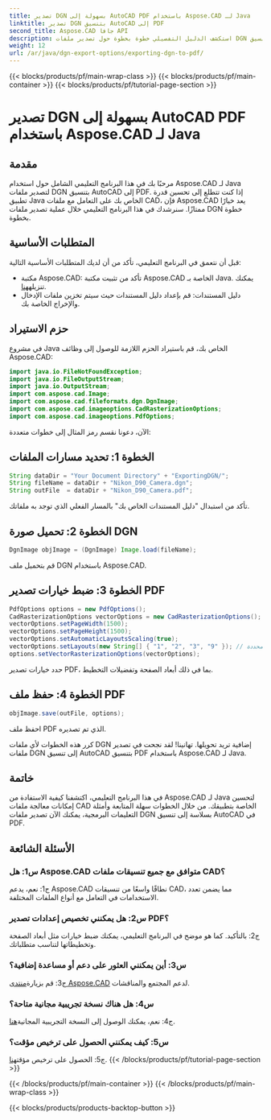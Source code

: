 ```yaml
---
title: تصدير DGN بسهولة إلى AutoCAD PDF باستخدام Aspose.CAD لـ Java
linktitle: تصدير DGN بتنسيق AutoCAD إلى PDF
second_title: Aspose.CAD جافا API
description: استكشف الدليل التفصيلي خطوة بخطوة حول تصدير ملفات DGN إلى تنسيق AutoCAD في PDF باستخدام Aspose.CAD لـ Java. قم برفع قدرات التعامل مع CAD الخاصة بتطبيق Java الخاص بك دون عناء.
weight: 12
url: /ar/java/dgn-export-options/exporting-dgn-to-pdf/
---
```


{{< blocks/products/pf/main-wrap-class >}}
{{< blocks/products/pf/main-container >}}
{{< blocks/products/pf/tutorial-page-section >}}

# تصدير DGN بسهولة إلى AutoCAD PDF باستخدام Aspose.CAD لـ Java

## مقدمة

مرحبًا بك في هذا البرنامج التعليمي الشامل حول استخدام Aspose.CAD لـ Java لتصدير ملفات DGN بتنسيق AutoCAD إلى PDF. إذا كنت تتطلع إلى تحسين قدرة تطبيق Java الخاص بك على التعامل مع ملفات CAD، فإن Aspose.CAD يعد خيارًا ممتازًا. سنرشدك في هذا البرنامج التعليمي خلال عملية تصدير ملفات DGN خطوة بخطوة.


## المتطلبات الأساسية
قبل أن نتعمق في البرنامج التعليمي، تأكد من أن لديك المتطلبات الأساسية التالية:
-  مكتبة Aspose.CAD: تأكد من تثبيت مكتبة Aspose.CAD الخاصة بـ Java. يمكنك تنزيله[هنا](https://releases.aspose.com/cad/java/).
- دليل المستندات: قم بإعداد دليل المستندات حيث سيتم تخزين ملفات الإدخال والإخراج الخاصة بك.

## حزم الاستيراد

في مشروع Java الخاص بك، قم باستيراد الحزم اللازمة للوصول إلى وظائف Aspose.CAD:

```java
import java.io.FileNotFoundException;
import java.io.FileOutputStream;
import java.io.OutputStream;
import com.aspose.cad.Image;
import com.aspose.cad.fileformats.dgn.DgnImage;
import com.aspose.cad.imageoptions.CadRasterizationOptions;
import com.aspose.cad.imageoptions.PdfOptions;
```

الآن، دعونا نقسم رمز المثال إلى خطوات متعددة:

## الخطوة 1: تحديد مسارات الملفات

```java
String dataDir = "Your Document Directory" + "ExportingDGN/";
String fileName = dataDir + "Nikon_D90_Camera.dgn";
String outFile  = dataDir + "Nikon_D90_Camera.pdf";
```

تأكد من استبدال "دليل المستندات الخاص بك" بالمسار الفعلي الذي توجد به ملفاتك.

## الخطوة 2: تحميل صورة DGN

```java
DgnImage objImage = (DgnImage) Image.load(fileName);
```

قم بتحميل ملف DGN باستخدام Aspose.CAD.

## الخطوة 3: ضبط خيارات تصدير PDF

```java
PdfOptions options = new PdfOptions();
CadRasterizationOptions vectorOptions = new CadRasterizationOptions();
vectorOptions.setPageWidth(1500);
vectorOptions.setPageHeight(1500);
vectorOptions.setAutomaticLayoutsScaling(true);
vectorOptions.setLayouts(new String[] { "1", "2", "3", "9" }); // تصدير طرق عرض محددة
options.setVectorRasterizationOptions(vectorOptions);
```

حدد خيارات تصدير PDF، بما في ذلك أبعاد الصفحة وتفضيلات التخطيط.

## الخطوة 4: حفظ ملف PDF

```java
objImage.save(outFile, options);
```

احفظ ملف PDF الذي تم تصديره.

كرر هذه الخطوات لأي ملفات DGN إضافية تريد تحويلها. تهانينا! لقد نجحت في تصدير ملفات DGN إلى تنسيق AutoCAD بتنسيق PDF باستخدام Aspose.CAD لـ Java.

## خاتمة

في هذا البرنامج التعليمي، اكتشفنا كيفية الاستفادة من Aspose.CAD لـ Java لتحسين إمكانات معالجة ملفات CAD الخاصة بتطبيقك. من خلال الخطوات سهلة المتابعة وأمثلة التعليمات البرمجية، يمكنك الآن تصدير ملفات DGN بسلاسة إلى تنسيق AutoCAD في PDF.

## الأسئلة الشائعة

### س1: هل Aspose.CAD متوافق مع جميع تنسيقات ملفات CAD؟

ج1: نعم، يدعم Aspose.CAD نطاقًا واسعًا من تنسيقات CAD، مما يضمن تعدد الاستخدامات في التعامل مع أنواع الملفات المختلفة.

### س2: هل يمكنني تخصيص إعدادات تصدير PDF؟

ج2: بالتأكيد. كما هو موضح في البرنامج التعليمي، يمكنك ضبط خيارات مثل أبعاد الصفحة وتخطيطاتها لتناسب متطلباتك.

### س3: أين يمكنني العثور على دعم أو مساعدة إضافية؟

 ج3: قم بزيارة[منتدى Aspose.CAD](https://forum.aspose.com/c/cad/19) لدعم المجتمع والمناقشات.

### س4: هل هناك نسخة تجريبية مجانية متاحة؟

 ج4: نعم، يمكنك الوصول إلى النسخة التجريبية المجانية[هنا](https://releases.aspose.com/).

### س5: كيف يمكنني الحصول على ترخيص مؤقت؟

 ج5: الحصول على ترخيص مؤقت[هنا](https://purchase.aspose.com/temporary-license/).
{{< /blocks/products/pf/tutorial-page-section >}}

{{< /blocks/products/pf/main-container >}}
{{< /blocks/products/pf/main-wrap-class >}}

{{< blocks/products/products-backtop-button >}}
